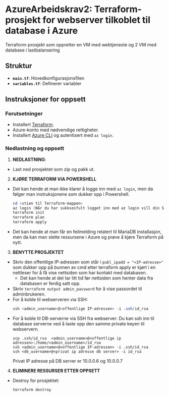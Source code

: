# AzureArbeidskrav2: Terraform-prosjekt for webserver tilkoblet til database i Azure

Terraform-prosjekt som oppretter en VM med webtjeneste og 2 VM med database i lastbalansering

## Struktur

- **`main.tf`**: Hovedkonfigurasjonsfilen
- **`variables.tf`**: Definerer variabler

## Instruksjoner for oppsett

### Forutsetninger

- Installert [Terraform](https://developer.hashicorp.com/terraform/tutorials/aws-get-started/install-cli).
- Azure-konto med nødvendige rettigheter.
- Installert [Azure CLI](https://learn.microsoft.com/en-us/cli/azure/install-azure-cli-windows?tabs=azure-cli) og autentisert med `az login`.

### Nedlastning og oppsett

1. **NEDLASTNING**:
- Last ned prosjektet som zip og pakk ut.
2. **KJØRE TERRAFORM VIA POWERSHELL**
- Det kan hende at man ikke klarer å logge inn med `az login`, men da følger man instruksjonene som dukker opp i Powershell.
  ```powershell
  cd <stien til Terraform-mappen>
  az login (Når du har sukksesfult logget inn med az login vill din Subscription ID bli vist i kommano feltet ditt, denne IDen må du kopiereog legge inn i root main.tf filen. Øverst i den main.tf filen ligger det et felt for subscription_id der må du lime inn din ID.
  terraform init
  terraform plan
  terraform apply
  ```
- Det kan hende at man får en feilmelding relatert til MariaDB installasjon, men da kan man slette ressursene i Azure og prøve å kjøre Terraform på nytt.
3. **BENYTTE PROSJEKTET**
- Skriv den offentlige IP-adressen som står i `publ_ipadd = "<IP-adresse>"` som dukker opp på bunnen av cmd etter terraform apply er kjørt i en nettleser for å få vise nettsiden som har kontakt med databasen.
  - Det kan hende at det tar litt tid før nettsiden som henter data fra databasen er ferdig satt opp.
- Skriv `terraform output admin_password` for å vise passordet til adminbrukeren.
- For å koble til webserveren via SSH:
  ```powershell
  ssh <admin_username>@<offentlige IP-adressen> -i .ssh/id_rsa 
  ```
- For å koble til DB-serverne via SSH fra webserver:
  Du kan ssh inn til database serverne ved å laste opp den samme private keyen til webservern.
  ```
  scp .ssh/id_rsa  <admin_username>@<offentlige ip adressen>:/home/<admin_username>/id_rsa
  ssh <admin_username>@<offentlige IP-adressen> -i .ssh/id_rsa
  ssh <db_username>@<privat ip adresse db server> -i id_rsa
  ```
  Privat IP adresse på DB server er 10.0.0.6 og 10.0.0.7
4. **ELIMINERE RESSURSER ETTER OPPSETT**
- Destroy for prosjektet:
  ```powershell 
  terraform destroy
  ```
